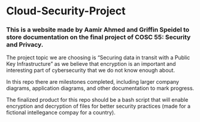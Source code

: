 # Cloud-Security-Project

### This is a website made by Aamir Ahmed and Griffin Speidel to store documentation on the final project of COSC 55: Security and Privacy.

The project topic we are choosing is “Securing data in transit with a Public Key Infrastructure” as we believe that encryption is an important and interesting part of cybersecurity that we do not know enough about.

In this repo there are milestones completed, including larger company diagrams, application diagrams, and other documentation to mark progress.

The finalized product for this repo should be a bash script that will enable encryption and decryption of files for better security practices (made for a fictional intellegance compay for a country).
